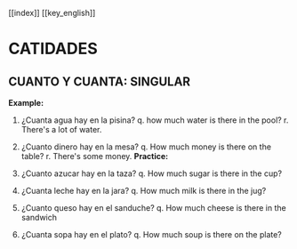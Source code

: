 [[index]]
[[key_english]]

# CATIDADES


## CUANTO Y CUANTA: SINGULAR

**Example:**
1. ¿Cuanta agua hay en la pisina?
	q. how much water is there in the pool?
	r. There's a lot of water.

2. ¿Cuanto dinero hay en la mesa?
	q. How much money is there on the table?
	r. There's some money. 
**Practice:**
1. ¿Cuanto azucar hay en la taza?
	q. How much sugar is there in the cup?

2. ¿Cuanta leche hay en la jara?
	q. How much milk is there in the jug?

3. ¿Cuanto queso hay en el sanduche?
	q. How much cheese is there in the sandwich

4. ¿Cuanta sopa hay en el plato?
	q. How much soup is there on the plate?






